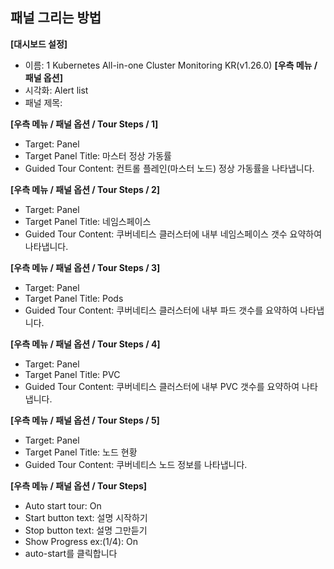 ## 패널 그리는 방법

**[대시보드 설정]**
* 이름: 1 Kubernetes All-in-one Cluster Monitoring KR(v1.26.0)
**[우측 메뉴 / 패널 옵션]**
* 시각화: Alert list 
* 패널 제목: 

**[우측 메뉴 / 패널 옵션 / Tour Steps / 1]**
* Target: Panel
* Target Panel Title: 마스터 정상 가동률
* Guided Tour Content: 컨트롤 플레인(마스터 노드) 정상 가동률을 나타냅니다.

**[우측 메뉴 / 패널 옵션 / Tour Steps / 2]**
* Target: Panel
* Target Panel Title: 네임스페이스
* Guided Tour Content: 쿠버네티스 클러스터에 내부 네임스페이스 갯수 요약하여 나타냅니다.

**[우측 메뉴 / 패널 옵션 / Tour Steps / 3]**
* Target: Panel
* Target Panel Title: Pods 
* Guided Tour Content: 쿠버네티스 클러스터에 내부 파드 갯수를 요약하여 나타냅니다.

**[우측 메뉴 / 패널 옵션 / Tour Steps / 4]**
* Target: Panel
* Target Panel Title: PVC
* Guided Tour Content: 쿠버네티스 클러스터에 내부 PVC 갯수를 요약하여 나타냅니다.

**[우측 메뉴 / 패널 옵션 / Tour Steps / 5]**
* Target: Panel
* Target Panel Title: 노드 현황
* Guided Tour Content: 쿠버네티스 노드 정보를 나타냅니다.

**[우측 메뉴 / 패널 옵션 / Tour Steps]**
* Auto start tour: On
* Start button text: 설명 시작하기
* Stop button text: 설명 그만듣기
* Show Progress ex:(1/4): On
* auto-start를 클릭합니다
